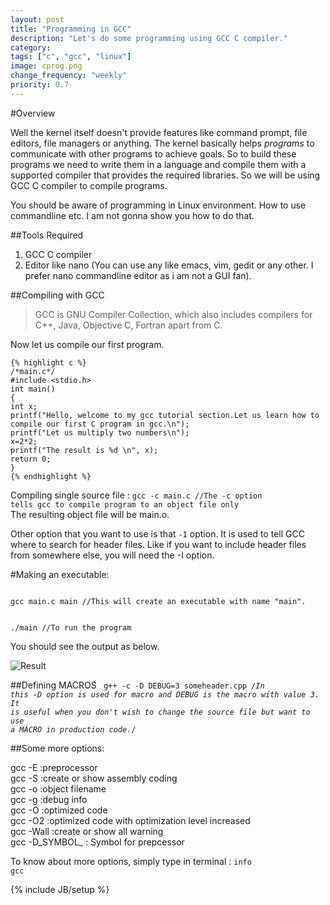 ```yaml
---
layout: post
title: "Programming in GCC"
description: "Let's do some programming using GCC C compiler."
category: 
tags: ["c", "gcc", "linux"]
image: cprog.png
change_frequency: "weekly"
priority: 0.7
---
```


#Overview

Well the kernel itself doesn't provide features like command prompt, file editors, file managers or anything. The kernel basically helps *programs* to communicate with other programs to achieve goals.
So to build these programs we need to write them in a language and compile them with a supported compiler that provides the required libraries. So we will be using GCC C compiler to compile programs.

You should be aware of programming in Linux environment. How to use commandline etc. I am not gonna show you how to do that.

##Tools Required
1. GCC C compiler
2. Editor like nano (You can use any like emacs, vim, gedit or any other. I prefer nano commandline editor as i am not a GUI fan).

##Compiling with GCC

>GCC is GNU Compiler Collection, which also includes compilers for C++, Java, Objective C, Fortran apart from C.

Now let us compile our first program.

	{% highlight c %}
	/*main.c*/
	#include <stdio.h>
	int main()
	{
	int x;
	printf("Hello, welcome to my gcc tutorial section.Let us learn how to compile our first C program in gcc.\n");
	printf("Let us multiply two numbers\n");
	x=2*2;
	printf("The result is %d \n", x);
	return 0;
	}
	{% endhighlight %}

Compiling single source file : <code>gcc -c main.c //The -c option tells gcc to compile program to an object file only</code>    
The resulting object file will be main.o.

Other option that you want to use is that <code>-I</code> option. It is used to tell GCC where to search for header files. Like if you want to include header files from somewhere else, you will need the -I option.    

#Making an executable:

<code>
gcc main.c main //This will create an executable with name "main".   


./main //To run the program
</code>

You should see the output as below.

<img src="http://bhavyanshu.me/assets/imags/result.png" title="Result" />

##Defining MACROS
<code>
g++ -c -D DEBUG=3 someheader.cpp 
/*In this -D option is used for macro and DEBUG is the macro with value 3. It is useful when you don't wish to change the source file but want to use a MACRO in production code.*/
</code>
		
		
##Some more options:	
	
gcc -E :preprocessor           	
gcc -S :create or show assembly coding	      
gcc -o :object filename	         
gcc -g :debug info                                                            	
gcc -O :optimized code                                                                        	
gcc -O2 :optimized code with optimization level increased                                                                             	          
gcc -Wall :create or show all warning                                                             	           
gcc -D_SYMBOL_ : Symbol for prepcessor                                          	           

	
To know about more options, simply type in terminal :
<code>info gcc</code>


{% include JB/setup %}
